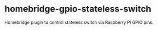 # homebridge-gpio-stateless-switch
Homebridge plugin to control stateless switch via Raspberry Pi GPIO pins.
